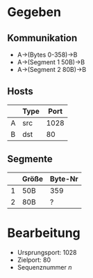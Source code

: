 # Gegeben

## Kommunikation

- A$\to$(Bytes 0-358)$\to$B
- A$\to$(Segment 1 50B)$\to$B
- A$\to$(Segment 2 80B)$\to$B

## Hosts


|  | Type | Port |
| ---- | ---- | ---- |
| A | src | 1028 |
| B | dst | 80 |

## Segmente

|  | Größe | Byte-Nr |
| ---- | ---- | ---- |
| 1 | 50B | 359 |
| 2 | 80B | ? |

# Bearbeitung

- Ursprungsport: 1028
- Zielport: 80
- Sequenznummer $n$
